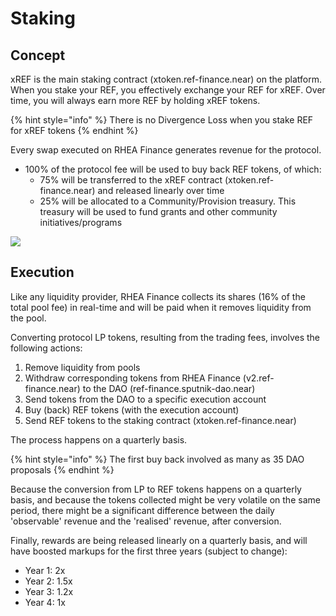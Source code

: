 # Staking

## Concept

xREF is the main staking contract (xtoken.ref-finance.near) on the platform. When you stake your REF, you effectively exchange your REF for xREF. Over time, you will always earn more REF by holding xREF tokens.&#x20;

{% hint style="info" %}
There is no Divergence Loss when you stake REF for xREF tokens
{% endhint %}

Every swap executed on RHEA Finance generates revenue for the protocol.&#x20;

* 100% of the protocol fee will be used to buy back REF tokens, of which:
  * 75% will be transferred to the xREF contract (xtoken.ref-finance.near) and released linearly over time&#x20;
  * 25% will be allocated to a Community/Provision treasury. This treasury will be used to fund grants and other community initiatives/programs

![](<../../.gitbook/assets/Mind Map(7).jpg>)

## Execution <a href="#id-6306" id="id-6306"></a>

Like any liquidity provider, RHEA Finance collects its shares (16% of the total pool fee) in real-time and will be paid when it removes liquidity from the pool.&#x20;

Converting protocol LP tokens, resulting from the trading fees, involves the following actions:

1. Remove liquidity from pools
2. Withdraw corresponding tokens from RHEA Finance (v2.ref-finance.near) to the DAO (ref-finance.sputnik-dao.near)
3. Send tokens from the DAO to a specific execution account&#x20;
4. Buy (back) REF tokens (with the execution account)
5. Send REF tokens to the staking contract (xtoken.ref-finance.near)

The process happens on a quarterly basis.

{% hint style="info" %}
The first buy back involved as many as 35 DAO proposals&#x20;
{% endhint %}

Because the conversion from LP to REF tokens happens on a quarterly basis, and because the tokens collected might be very volatile on the same period, there might be a significant difference between the daily 'observable' revenue and the 'realised' revenue, after conversion.

Finally, rewards are being released linearly on a quarterly basis, and will have boosted markups for the first three years (subject to change):

* Year 1: 2x
* Year 2: 1.5x
* Year 3: 1.2x
* Year 4: 1x
